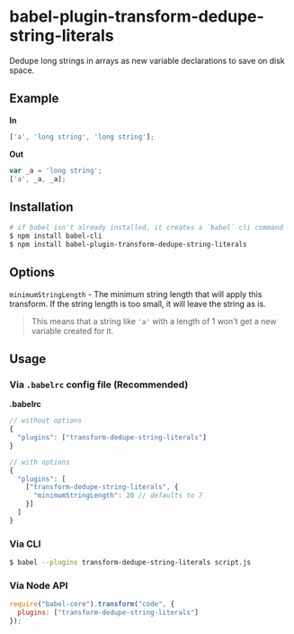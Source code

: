 # babel-plugin-transform-dedupe-string-literals

Dedupe long strings in arrays as new variable declarations to save on disk space.

## Example

**In**

```js
['a', 'long string', 'long string'];
```

**Out**

```js
var _a = 'long string';
['a', _a, _a];
```

## Installation

```sh
# if babel isn't already installed, it creates a `babel` cli command
$ npm install babel-cli
$ npm install babel-plugin-transform-dedupe-string-literals
```

## Options

`minimumStringLength` - The minimum string length that will apply this transform. If the string length is too small, it will leave the string as is.

> This means that a string like `'a'` with a length of 1 won't get a new variable created for it.

## Usage

### Via `.babelrc` config file (Recommended)

**.babelrc**

```js
// without options
{
  "plugins": ["transform-dedupe-string-literals"]
}

// with options
{
  "plugins": [
    ["transform-dedupe-string-literals", {
      "minimumStringLength": 20 // defaults to 7
    }]
  ]
}
```

### Via CLI

```sh
$ babel --plugins transform-dedupe-string-literals script.js
```

### Via Node API

```javascript
require("babel-core").transform("code", {
  plugins: ["transform-dedupe-string-literals"]
});
```
